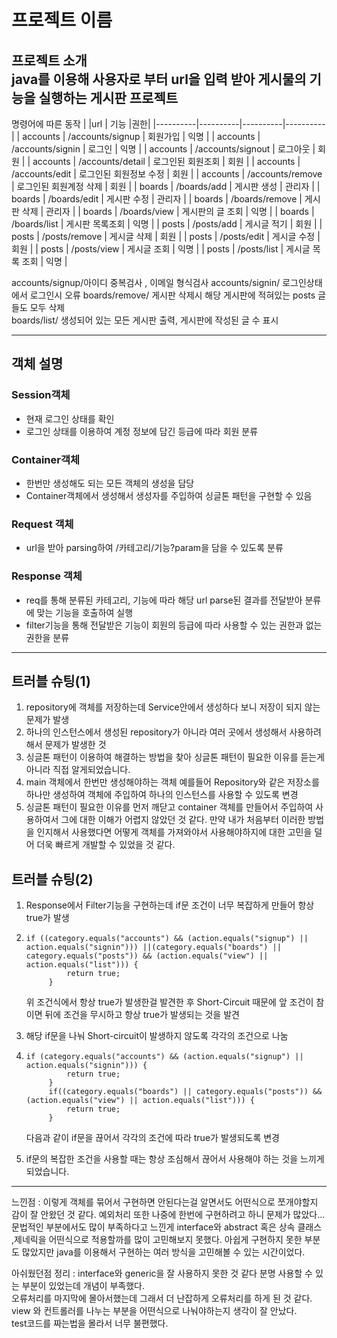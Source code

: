 # 프로젝트 이름  
프로젝트 소개  
java를 이용해 사용자로 부터 url을 입력 받아 게시물의 기능을 실행하는 게시판 프로젝트
---
명령어에 따른 동작
|  |url | 기능 |권한|
|----------|----------|----------|----------|
| accounts  | /accounts/signup   | 회원가입  | 익명 |
| accounts  | /accounts/signin   | 로그인   | 익명 |
| accounts  | /accounts/signout  | 로그아웃  | 회원  |
| accounts | /accounts/detail  | 로그인된 회원조회  | 회원 |
| accounts | /accounts/edit  | 로그인된 회원정보 수정  | 회원 |
| accounts | /accounts/remove | 로그인된 회원계정 삭제  | 회원 |
| boards | /boards/add  | 게시판 생성  | 관리자 |
| boards | /boards/edit  | 게시판 수정  | 관리자 |
| boards | /boards/remove  | 게시판 삭제  | 관리자 |
| boards | /boards/view  | 게시판의 글 조회  | 익명 |
| boards | /boards/list  | 게시판 목록조회  | 익명 |
| posts | /posts/add  | 게시글 적기  | 회원 |
| posts | /posts/remove  | 게시글 삭제  | 회원 |
| posts | /posts/edit  | 게시글 수정  | 회원 |
| posts | /posts/view  | 게시글 조회  | 익명 |
| posts | /posts/list  | 게시글 목록 조회  | 익명 |

accounts/signup/아이디 중복검사  , 이메일 형식검사
accounts/signin/ 로그인상태에서 로그인시 오류
boards/remove/ 게시판 삭제시 해당 게시판에 적혀있는 posts 글들도 모두 삭제  
boards/list/ 생성되어 있는 모든 게시판 출력, 게시판에 작성된 글 수 표시

---
## 객체 설명
### Session객체
- 현재 로그인 상태를 확인
- 로그인 상태를 이용하여 계정 정보에 담긴 등급에 따라 회원 분류

### Container객체
- 한번만 생성해도 되는 모든 객체의 생성을 담당
- Container객체에서 생성해서 생성자를 주입하여 싱글톤 패턴을 구현할 수 있음

### Request 객체
- url을 받아 parsing하여 /카테고리/기능?param을 담을 수 있도록 분류

### Response 객체
- req를 통해 분류된 카테고리, 기능에 따라 해당 url parse된 결과를 전달받아 분류에 맞는 기능을 호출하여 실행
- filter기능을 통해 전달받은 기능이 회원의 등급에 따라 사용할 수 있는 권한과 없는 권한을 분류

---
## 트러블 슈팅(1)  
1. repository에 객체를 저장하는데 Service안에서 생성하다 보니 저장이 되지 않는 문제가 발생
2. 하나의 인스턴스에서 생성된 repository가 아니라 여러 곳에서 생성해서 사용하려 해서 문제가 발생한 것 
3. 싱글톤 패턴이 이용하여 해결하는 방법을 찾아 싱글톤 패턴이 필요한 이유를 듣는게 아니라 직접 알게되었습니다.
4. main 객체에서 한번만 생성해야하는 객체 예를들어 Repository와 같은 저장소를 하나만 생성하여 객체에 주입하여 하나의 인스턴스를 사용할 수 있도록 변경
5. 싱글톤 패턴이 필요한 이유를 먼저 깨닫고 container 객체를 만들어서 주입하여 사용하여서 그에 대한 이해가 어렵지 않았던 것 같다. 만약 내가 처음부터 이러한 방법을 인지해서 사용했다면 어떻게 객체를 가져와야서 사용해야하지에 대한 고민을 덜어 더욱 빠르게 개발할 수 있었을 것 같다.

## 트러블 슈팅(2)
1. Response에서 Filter기능을 구현하는데 if문 조건이 너무 복잡하게 만들어 항상 true가 발생
2. ```
   if ((category.equals("accounts") && (action.equals("signup") || action.equals("signin"))) ||(category.equals("boards") || category.equals("posts")) && (action.equals("view") || action.equals("list"))) {
            return true;
        }
   ```
   위 조건식에서 항상 true가 발생한걸 발견한 후 Short-Circuit 때문에 앞 조건이 참이면 뒤에 조건을 무시하고 항상 true가 발생되는 것을 발견

3. 해당 if문을 나눠 Short-circuit이 발생하지 않도록 각각의 조건으로 나눔

4. ```
   if (category.equals("accounts") && (action.equals("signup") || action.equals("signin"))) {
            return true;
        }
        if((category.equals("boards") || category.equals("posts")) && (action.equals("view") || action.equals("list"))) {
            return true;
        }
   ```
   다음과 같이 if문을 끊어서 각각의 조건에 따라 true가 발생되도록 변경

5. if문의 복잡한 조건을 사용할 때는 항상 조심해서 끊어서 사용해야 하는 것을 느끼게 되었습니다.

---
느낀점 : 이렇게 객체를 묶어서 구현하면 안된다는걸 알면서도 어떤식으로 쪼개야할지 감이 잘 안왔던 것 같다. 예외처리 또한 나중에 한번에 구현하려고 하니 문제가 많았다... 문법적인 부분에서도 많이 부족하다고 느낀게 interface와 abstract 혹은 상속 클래스 ,제네릭을 어떤식으로 적용할까를 많이 고민해보지 못했다. 아쉽게 구현하지 못한 부분도 많았지만 java를 이용해서 구현하는 여러 방식을 고민해볼 수 있는 시간이었다.  

아쉬웠던점 정리 :
interface와 generic을 잘 사용하지 못한 것 같다 분명 사용할 수 있는 부분이 있었는데 개념이 부족했다.  
오류처리를 마지막에 몰아서했는데 그래서 더 난잡하게 오류처리를 하게 된 것 같다.  
view 와 컨트롤러를 나누는 부분을 어떤식으로 나눠야하는지 생각이 잘 안났다.  
test코드를 짜는법을 몰라서 너무 불편했다.  
   
